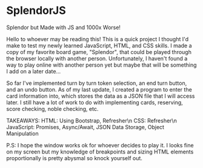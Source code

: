 # SplendorJS
 Splendor but Made with JS and 1000x Worse!
 
 Hello to whoever may be reading this! This is a quick project I thought I'd make to test my newly learned JavaScript, HTML, and CSS skills. I made a copy of my favorite board game, "Splendor", that could be played through the browser locally with another person. Unfortunately, I haven't found a way to play online with another person yet but maybe that will be something I add on a later date...
 
 So far I've implemented turn by turn token selection, an end turn button, and an undo button. As of my last update, I created a program to enter the card information into, which stores the data as a JSON file that I will access later. I still have a lot of work to do with implementing cards, reserving, score checking, noble checking, etc.

 TAKEAWAYS:
 HTML: Using Bootstrap, Refresher\n
 CSS: Refresher\n
 JavaScript: Promises, Async/Await, JSON Data Storage, Object Manipulation
 
 P.S: I hope the window works ok for whoever decides to play it. I looks fine on my screen but my knowledge of breakpoints and sizing HTML elements proportionally is pretty abysmal so knock yourself out.
 
 
